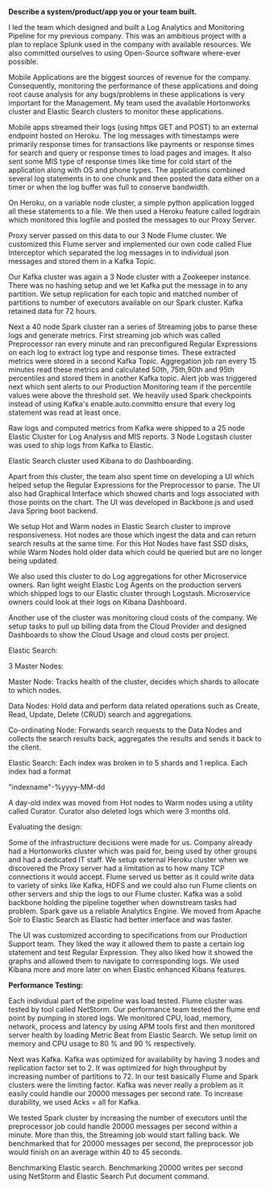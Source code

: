 **Describe a system/product/app you or your team built.**

I led the team which designed and built a Log Analytics and Monitoring Pipeline for my previous company. This was an ambitious project with a plan to replace Splunk used in the company with available resources. We also committed ourselves to using Open-Source software where-ever possible.


Mobile Applications are the biggest sources of revenue for the company. Consequently, monitoring the performance of these applications and doing root cause analysis for any bugs/problems in these applications is very important for the Management. My team used the available Hortonworks cluster and Elastic Search clusters to monitor these applications.

Mobile apps streamed their logs (using https GET and POST) to an external endpoint hosted on Heroku. The log messages with timestamps were primarily response times for transactions like payments or response times for search and query or response times to load pages and images. It also sent some MIS type of response times like time for cold start of the application along with OS and phone types. The applications combined several log statements in to one chunk and then posted the data either on a timer or when the log buffer was full to conserve bandwidth.

On Heroku, on a variable node cluster, a simple python application logged all these statements to a file. We then used a Heroku feature called logdrain which monitored this logfile and posted the messages to our Proxy Server.

Proxy server passed on this data to our 3 Node Flume cluster. We customized this Flume server and implemented our own code called Flue Interceptor which separated the log messages in to individual json messages and stored them in a Kafka Topic.

Our Kafka cluster was again a 3 Node cluster with a Zookeeper instance. There was no hashing setup and we let Kafka put the message in to any partition. We setup replication for each topic and matched number of partitions to number of executors available on our Spark cluster. Kafka retained data for 72 hours.

Next a 40 node Spark cluster ran a series of Streaming jobs to parse these logs and generate metrics. First streaming job which was called Preprocessor ran every minute and ran preconfigured Regular Expressions on each log to extract log type and response times. These extracted metrics were stored in a second Kafka Topic. Aggregation job ran every 15 minutes read these metrics and calculated 50th, 75th,90th and 95th percentiles and stored them in another Kafka topic. Alert job was triggered next which sent alerts to our Production Monitoring team if the percentile values were above the threshold set. We heavily used Spark checkpoints instead of using Kafka&#39;s enable.auto.committo ensure that every log statement was read at least once.

Raw logs and computed metrics from Kafka were shipped to a 25 node Elastic Cluster for Log Analysis and MIS reports. 3 Node Logstash cluster was used to ship logs from Kafka to Elastic.

Elastic Search cluster used Kibana to do Dashboarding.

Apart from this cluster, the team also spent time on developing a UI which helped setup the Regular Expressions for the Preprocessor to parse. The UI also had Graphical Interface which showed charts and logs associated with those points on the chart. The UI was developed in Backbone.js and used Java Spring boot backend.

We setup Hot and Warm nodes in Elastic Search cluster to improve responsiveness. Hot nodes are those which ingest the data and can return search results at the same time. For this Hot Nodes have fast SSD disks, while Warm Nodes hold older data which could be queried but are no longer being updated.

We also used this cluster to do Log aggregations for other Microservice owners. Ran light weight Elastic Log Agents on the production servers which shipped logs to our Elastic cluster through Logstash. Microservice owners could look at their logs on Kibana Dashboard.

Another use of the cluster was monitoring cloud costs of the company. We setup tasks to pull up billing data from the Cloud Provider and designed Dashboards to show the Cloud Usage and cloud costs per project.

Elastic Search:

3 Master Nodes:

Master Node: Tracks health of the cluster, decides which shards to allocate to which nodes.

Data Nodes: Hold data and perform data related operations such as Create, Read, Update, Delete (CRUD) search and aggregations.

Co-ordinating Node: Forwards search requests to the Data Nodes and collects the search results back, aggregates the results and sends it back to the client.

Elastic Search: Each index was broken in to 5 shards and 1 replica. Each index had a format

&quot;indexname&quot;-%yyyy-MM-dd

A day-old index was moved from Hot nodes to Warm nodes using a utility called Curator. Curator also deleted logs which were 3 months old.

Evaluating the design:

Some of the infrastructure decisions were made for us. Company already had a Hortonworks cluster which was paid for, being used by other groups and had a dedicated IT staff. We setup external Heroku cluster when we discovered the Proxy server had a limitation as to how many TCP connections it would accept. Flume served us better as it could write data to variety of sinks like Kafka, HDFS and we could also run Flume clients on other servers and ship the logs to our Flume cluster. Kafka was a solid backbone holding the pipeline together when downstream tasks had problem. Spark gave us a reliable Analytics Engine. We moved from Apache Solr to Elastic Search as Elastic had better interface and was faster.

The UI was customized according to specifications from our Production Support team. They liked the way it allowed them to paste a certain log statement and test Regular Expression. They also liked how it showed the graphs and allowed them to navigate to corresponding logs. We used Kibana more and more later on when Elastic enhanced Kibana features.

**Performance Testing:**

Each individual part of the pipeline was load tested. Flume cluster was tested by tool called NetStorm. Our performance team tested the flume end point by pumping in stored logs. We monitored CPU, load, memory, network, process and latency by using APM tools first and then monitored server health by loading Metric Beat from Elastic Search. We setup limit on memory and CPU usage to 80 % and 90 % respectively.

Next was Kafka. Kafka was optimized for availability by having 3 nodes and replication factor set to 2. It was optimized for high throughput by increasing number of partitions to 72. In our test basically Flume and Spark clusters were the limiting factor. Kafka was never really a problem as it easily could handle our 20000 messages per second rate. To increase durability, we used Acks = all for Kafka.

We tested Spark cluster by increasing the number of executors until the preprocessor job could handle 20000 messages per second within a minute. More than this, the Streaming job would start falling back. We benchmarked that for 20000 messages per second, the preprocessor job would finish on an average within 40 to 45 seconds.

Benchmarking Elastic search. Benchmarking 20000 writes per second using NetStorm and Elastic Search Put document command.
